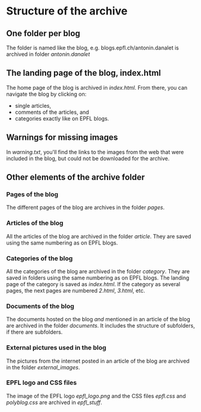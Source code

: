 # Structure of the archive

## One folder per blog

The folder is named like the blog, e.g. blogs.epfl.ch/antonin.danalet is archived in folder *antonin.danalet*

## The landing page of the blog, index.html

The home page of the blog is archived in *index.html*. From there, you can navigate the blog by clicking on:
- single articles,
- comments of the articles, and
- categories
exactly like on EPFL blogs.

## Warnings for missing images

In *warning.txt*, you'll find the links to the images from the web that were included in the blog, but could not be downloaded for the archive.

## Other elements of the archive folder

### Pages of the blog

The different pages of the blog are archives in the folder *pages*.

### Articles of the blog

All the articles of the blog are archived in the folder *article*. They are saved using the same numbering as on EPFL blogs.

### Categories of the blog

All the categories of the blog are archived in the folder *category*. They are saved in folders using the same numbering as on EPFL blogs. The landing page of the category is saved as *index.html*. If the category as several pages, the next pages are numbered *2.html*, *3.html*, etc.

### Documents of the blog

The documents hosted on the blog *and* mentioned in an article of the blog are archived in the folder *documents*. It includes the structure of subfolders, if there are subfolders.

### External pictures used in the blog

The pictures from the internet posted in an article of the blog are archived in the folder *external_images*.

### EPFL logo and CSS files

The image of the EPFL logo *epfl_logo.png* and the CSS files *epfl.css* and *polyblog.css* are archived in *epfl_stuff*.
